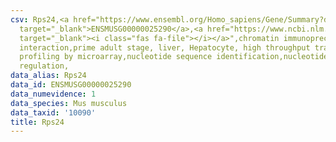 ```yaml
---
csv: Rps24,<a href="https://www.ensembl.org/Homo_sapiens/Gene/Summary?db=core;g=ENSMUSG00000025290"
  target="_blank">ENSMUSG00000025290</a>,<a href="https://www.ncbi.nlm.nih.gov/pubmed/23834426"
  target="_blank"><i class="fas fa-file"></i></a>",chromatin immunoprecipitation assay,direct
  interaction,prime adult stage, liver, Hepatocyte, high throughput transcription
  profiling by microarray,nucleotide sequence identification,nucleotide sequence identification,transcriptional
  regulation,
data_alias: Rps24
data_id: ENSMUSG00000025290
data_numevidence: 1
data_species: Mus musculus
data_taxid: '10090'
title: Rps24
---
```

